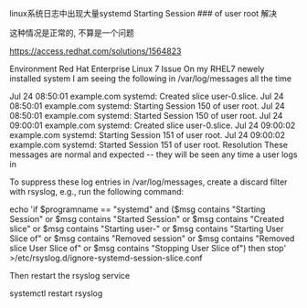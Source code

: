 linux系统日志中出现大量systemd Starting Session ### of user root 解决

这种情况是正常的, 不算是一个问题

https://access.redhat.com/solutions/1564823

Environment
Red Hat Enterprise Linux 7
Issue
On my RHEL7 newely installed system I am seeing the following in /var/log/messages all the time

Jul 24 08:50:01 example.com systemd: Created slice user-0.slice.
Jul 24 08:50:01 example.com systemd: Starting Session 150 of user root.
Jul 24 08:50:01 example.com systemd: Started Session 150 of user root.
Jul 24 09:00:01 example.com systemd: Created slice user-0.slice.
Jul 24 09:00:02 example.com systemd: Starting Session 151 of user root.
Jul 24 09:00:02 example.com systemd: Started Session 151 of user root.
Resolution
These messages are normal and expected -- they will be seen any time a user logs in

To suppress these log entries in /var/log/messages, create a discard filter with rsyslog, e.g., run the following command:

echo 'if $programname == "systemd" and ($msg contains "Starting Session" or $msg contains "Started Session" or $msg contains "Created slice" or $msg contains "Starting user-" or $msg contains "Starting User Slice of" or $msg contains "Removed session" or $msg contains "Removed slice User Slice of" or $msg contains "Stopping User Slice of") then stop' >/etc/rsyslog.d/ignore-systemd-session-slice.conf

Then restart the rsyslog service

systemctl restart rsyslog